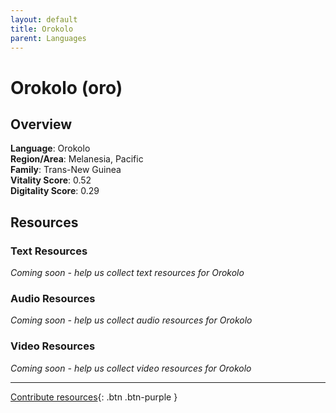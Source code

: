 ```yaml
---
layout: default
title: Orokolo
parent: Languages
---
```


# Orokolo (oro)

## Overview

**Language**: Orokolo  
**Region/Area**: Melanesia, Pacific  
**Family**: Trans-New Guinea  
**Vitality Score**: 0.52  
**Digitality Score**: 0.29  

## Resources

### Text Resources
*Coming soon - help us collect text resources for Orokolo*

### Audio Resources
*Coming soon - help us collect audio resources for Orokolo*

### Video Resources
*Coming soon - help us collect video resources for Orokolo*

---

[Contribute resources](https://fairtrain.github.io/){: .btn .btn-purple }
